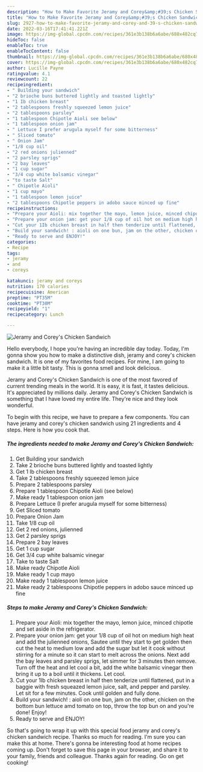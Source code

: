 ```yaml
---
description: "How to Make Favorite Jeramy and Corey&amp;#39;s Chicken Sandwich"
title: "How to Make Favorite Jeramy and Corey&amp;#39;s Chicken Sandwich"
slug: 2927-how-to-make-favorite-jeramy-and-corey-and-39-s-chicken-sandwich
date: 2022-03-16T17:41:41.221Z
image: https://img-global.cpcdn.com/recipes/361e3b138b6a6abe/680x482cq70/jeramy-and-coreys-chicken-sandwich-recipe-main-photo.jpg
hideToc: false
enableToc: true
enableTocContent: false
thumbnail: https://img-global.cpcdn.com/recipes/361e3b138b6a6abe/680x482cq70/jeramy-and-coreys-chicken-sandwich-recipe-main-photo.jpg
cover: https://img-global.cpcdn.com/recipes/361e3b138b6a6abe/680x482cq70/jeramy-and-coreys-chicken-sandwich-recipe-main-photo.jpg
author: Lucille Payne
ratingvalue: 4.1
reviewcount: 22
recipeingredient:
- " Building your sandwich"
- "2 brioche buns buttered lightly and toasted lightly"
- "1 Ib chicken breast"
- "2 tablespoons freshly squeezed lemon juice"
- "2 tablespoons parsley"
- "1 tablespoon Chipotle Aioli see below"
- "1 tablespoon onion jam"
- " Lettuce I prefer arugula myself for some bitterness"
- " Sliced tomato"
- " Onion Jam"
- "1/8 cup oil"
- "2 red onions julienned"
- "2 parsley sprigs"
- "2 bay leaves"
- "1 cup sugar"
- "3/4 cup white balsamic vinegar"
- "to taste Salt"
- " Chipotle Aioli"
- "1 cup mayo"
- "1 tablespoon lemon juice"
- "2 tablespoons Chipotle peppers in adobo sauce minced up fine"
recipeinstructions:
- "Prepare your Aioli: mix together the mayo, lemon juice, minced chipotle and set aside in the refrigerator."
- "Prepare your onion jam: get your 1/8 cup of oil hot on medium high heat and add the julienned onions, Sautee until they start to get golden then cut the heat to medium low and add the sugar but let it cook without stirring for a minute so it can start to melt across the onions. Next add the bay leaves and parsley sprigs, let simmer for 3 minutes then remove. Turn off the heat and let cool a bit, add the white balsamic vinegar then bring it up to a boil until it thickens. Let cool."
- "Cut your 1Ib chicken breast in half then tenderize until flattened, put in a baggie with fresh squeazed lemon juice, salt, and pepper and parsley. Let sit for a few minutes. Cook until golden and fully done."
- "Build your sandwich! : aioli on one bun, jam on the other, chicken on the bottom bun lettuce amd tomato on top, throw the top bun on and you&#39;re done! Enjoy!"
- "Ready to serve and ENJOY!"
categories:
- Recipe
tags:
- jeramy
- and
- coreys

katakunci: jeramy and coreys 
nutrition: 170 calories
recipecuisine: American
preptime: "PT35M"
cooktime: "PT30M"
recipeyield: "1"
recipecategory: Lunch

---
```



![Jeramy and Corey&#39;s Chicken Sandwich](https://img-global.cpcdn.com/recipes/361e3b138b6a6abe/680x482cq70/jeramy-and-coreys-chicken-sandwich-recipe-main-photo.jpg)

Hello everybody, I hope you're having an incredible day today. Today, I'm gonna show you how to make a distinctive dish, jeramy and corey&#39;s chicken sandwich. It is one of my favorites food recipes. For mine, I am going to make it a little bit tasty. This is gonna smell and look delicious.



Jeramy and Corey&#39;s Chicken Sandwich is one of the most favored of current trending meals in the world. It is easy, it is fast, it tastes delicious. It's appreciated by millions daily. Jeramy and Corey&#39;s Chicken Sandwich is something that I have loved my entire life. They're nice and they look wonderful.


To begin with this recipe, we have to prepare a few components. You can have jeramy and corey&#39;s chicken sandwich using 21 ingredients and 4 steps. Here is how you cook that.

<!--inarticleads1-->

##### The ingredients needed to make Jeramy and Corey&#39;s Chicken Sandwich:

1. Get  Building your sandwich
1. Take 2 brioche buns buttered lightly and toasted lightly
1. Get 1 Ib chicken breast
1. Take 2 tablespoons freshly squeezed lemon juice
1. Prepare 2 tablespoons parsley
1. Prepare 1 tablespoon Chipotle Aioli (see below)
1. Make ready 1 tablespoon onion jam
1. Prepare  Lettuce (I prefer arugula myself for some bitterness)
1. Get  Sliced tomato
1. Prepare  Onion Jam
1. Take 1/8 cup oil
1. Get 2 red onions, julienned
1. Get 2 parsley sprigs
1. Prepare 2 bay leaves
1. Get 1 cup sugar
1. Get 3/4 cup white balsamic vinegar
1. Take to taste Salt
1. Make ready  Chipotle Aioli
1. Make ready 1 cup mayo
1. Make ready 1 tablespoon lemon juice
1. Make ready 2 tablespoons Chipotle peppers in adobo sauce minced up fine




<!--inarticleads2-->

##### Steps to make Jeramy and Corey&#39;s Chicken Sandwich:

1. Prepare your Aioli: mix together the mayo, lemon juice, minced chipotle and set aside in the refrigerator.
1. Prepare your onion jam: get your 1/8 cup of oil hot on medium high heat and add the julienned onions, Sautee until they start to get golden then cut the heat to medium low and add the sugar but let it cook without stirring for a minute so it can start to melt across the onions. Next add the bay leaves and parsley sprigs, let simmer for 3 minutes then remove. Turn off the heat and let cool a bit, add the white balsamic vinegar then bring it up to a boil until it thickens. Let cool.
1. Cut your 1Ib chicken breast in half then tenderize until flattened, put in a baggie with fresh squeazed lemon juice, salt, and pepper and parsley. Let sit for a few minutes. Cook until golden and fully done.
1. Build your sandwich! : aioli on one bun, jam on the other, chicken on the bottom bun lettuce amd tomato on top, throw the top bun on and you&#39;re done! Enjoy!
1. Ready to serve and ENJOY!



So that's going to wrap it up with this special food jeramy and corey&#39;s chicken sandwich recipe. Thanks so much for reading. I'm sure you can make this at home. There's gonna be interesting food at home recipes coming up. Don't forget to save this page in your browser, and share it to your family, friends and colleague. Thanks again for reading. Go on get cooking!
